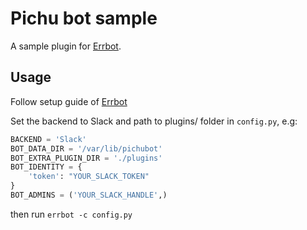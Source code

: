 # Pichu bot sample

A sample plugin for [Errbot](https://github.com/errbotio/errbot).

## Usage
Follow setup guide of [Errbot](https://github.com/errbotio/errbot)

Set the backend to Slack and path to plugins/ folder in `config.py`, e.g:

```py
BACKEND = 'Slack'
BOT_DATA_DIR = '/var/lib/pichubot'
BOT_EXTRA_PLUGIN_DIR = './plugins'
BOT_IDENTITY = {
    'token': "YOUR_SLACK_TOKEN"
}
BOT_ADMINS = ('YOUR_SLACK_HANDLE',)
```
then run `errbot -c config.py`
